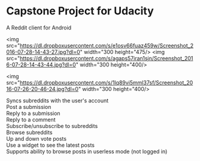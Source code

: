 # Capstone Project for Udacity

A Reddit client for Android

<img src="https://dl.dropboxusercontent.com/s/e1osv66fuaz459w/Screenshot_2016-07-28-14-43-27.jpg?dl=0" width="300 height="475/> <img src="https://dl.dropboxusercontent.com/s/agaps57iran1sjn/Screenshot_2016-07-28-14-43-44.jpg?dl=0" width="300 height="400/>

<img src="https://dl.dropboxusercontent.com/s/1lq89vi5mml37sf/Screenshot_2016-07-26-20-46-24.jpg?dl=0" width="300 height="400/>

Syncs subreddits with the user's account  
Post a submission  
Reply to a submission  
Reply to a comment  
Subscribe/unsubscribe to subreddits  
Browse subreddits  
Up and down vote posts  
Use a widget to see the latest posts  
Supports ability to browse posts in userless mode (not logged in)  
